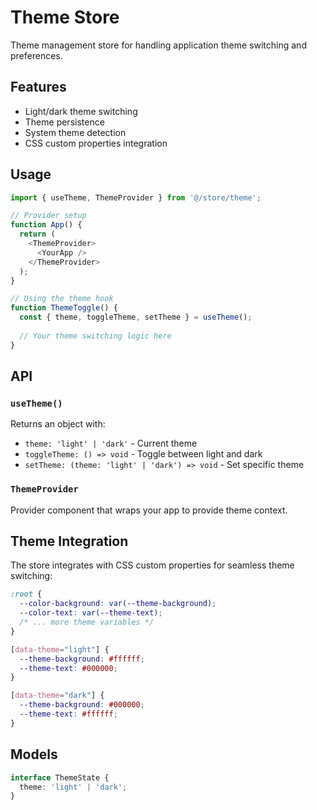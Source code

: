# Theme Store

Theme management store for handling application theme switching and preferences.

## Features

- Light/dark theme switching
- Theme persistence
- System theme detection
- CSS custom properties integration

## Usage

```typescript
import { useTheme, ThemeProvider } from '@/store/theme';

// Provider setup
function App() {
  return (
    <ThemeProvider>
      <YourApp />
    </ThemeProvider>
  );
}

// Using the theme hook
function ThemeToggle() {
  const { theme, toggleTheme, setTheme } = useTheme();
  
  // Your theme switching logic here
}
```

## API

### `useTheme()`

Returns an object with:

- `theme: 'light' | 'dark'` - Current theme
- `toggleTheme: () => void` - Toggle between light and dark
- `setTheme: (theme: 'light' | 'dark') => void` - Set specific theme

### `ThemeProvider`

Provider component that wraps your app to provide theme context.

## Theme Integration

The store integrates with CSS custom properties for seamless theme switching:

```css
:root {
  --color-background: var(--theme-background);
  --color-text: var(--theme-text);
  /* ... more theme variables */
}

[data-theme="light"] {
  --theme-background: #ffffff;
  --theme-text: #000000;
}

[data-theme="dark"] {
  --theme-background: #000000;
  --theme-text: #ffffff;
}
```

## Models

```typescript
interface ThemeState {
  theme: 'light' | 'dark';
}
```